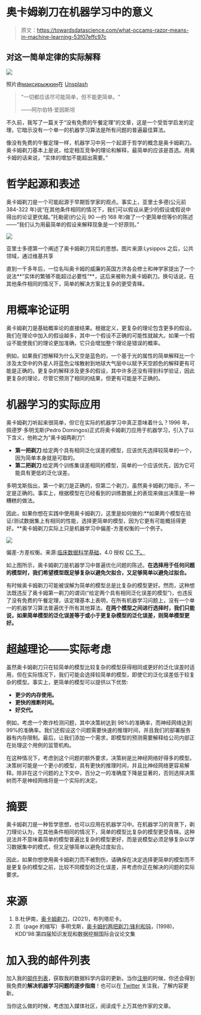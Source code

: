 # 奥卡姆剃刀在机器学习中的意义

> 原文：<https://towardsdatascience.com/what-occams-razor-means-in-machine-learning-53f07effc97c>

## 对这一简单定律的实际解释

![](img/edbe1507e923ead1d8a7d147122d1737.png)

照片由[максирыжкин](https://unsplash.com/@qr_filing?utm_source=unsplash&utm_medium=referral&utm_content=creditCopyText)在 [Unsplash](https://unsplash.com/s/photos/razor?utm_source=unsplash&utm_medium=referral&utm_content=creditCopyText)

> "一切都应该尽可能简单，但不能更简单。"
> 
> ——阿尔伯特·爱因斯坦

不久前，我写了一篇关于“没有免费的午餐定理”的文章，这是一个受哲学启发的定理，它暗示没有一个单一的机器学习算法是所有问题的普遍最佳算法。

</what-no-free-lunch-really-means-in-machine-learning-85493215625d>  

像没有免费的午餐定理一样，机器学习中另一个起源于哲学的概念是奥卡姆剃刀。奥卡姆剃刀基本上是说，给定相互竞争的理论和解释，最简单的应该是首选。用奥卡姆的话来说，“实体的增加不能超出需要。”

# 哲学起源和表述

奥卡姆剃刀是一个可能起源于早期哲学家的观点。事实上，亚里士多德(公元前 384-322 年)说“在其他条件相同的情况下，我们可以假设从更少的假设或假说中得出的论证更优越。”托勒密(约公元 90 —约 168 年)做了一个更简单但等价的陈述——“我们认为用最简单的假设来解释现象是一个好原则。”

![](img/12ea272440e918fdb76e6ee704f76f65.png)

亚里士多德第一个阐述了奥卡姆剃刀背后的思想。图片来源:Lysippos 之后，公共领域，通过维基共享

直到一千多年后，一位名叫奥卡姆的威廉的英国方济各会修士和神学家提出了一个说法**“实体的繁殖不能超过必要性”**，这后来被称为奥卡姆剃刀。换句话说，在其他条件相同的情况下，简单的解决方案比复杂的更受青睐。

# 用概率论证明

奥卡姆剃刀是基础概率论的直接结果。根据定义，更复杂的理论包含更多的假设。我们在理论中加入的假设越多，其中一个假设不正确的可能性就越大。如果一个假设不能使我们的理论更加准确，它只会增加整个理论是错误的概率。

例如，如果我们想解释为什么天空是蓝色的，一个基于光的属性的简单解释比一个涉及太空中的外星人将蓝色尘埃散射到地球大气层中以赋予天空颜色的解释更有可能是正确的。更复杂的解释涉及更多的假设，其中许多还没有得到科学验证，因此更复杂的理论，尽管它预测了相同的结果，但更有可能是不正确的。

# 机器学习的实际应用

奥卡姆剃刀听起来很简单，但它在实际的机器学习中真正意味着什么？1996 年，佩德罗·多明戈斯(Pedro Domingos)正式将奥卡姆剃刀应用于机器学习，引入了以下含义，他称之为“奥卡姆两剃刀”:

*   **第一把剃刀**:给定两个具有相同泛化误差的模型，应该优先选择较简单的一个，因为简单本身就是可取的。
*   **第二把剃刀**:给定两个训练集误差相同的模型，简单的一个应该优先，因为它可能具有更低的泛化误差。

多明戈斯指出，第一个剃刀是正确的，但第二个剃刀，虽然奥卡姆剃刀暗示，不一定是正确的。事实上，根据模型在已经看到的训练数据上的表现来做出决策是一种糟糕的做法。

因此，如果你想在实践中使用奥卡姆剃刀，这里是如何做的:**如果两个模型在验证/测试数据集上有相同的性能，选择更简单的模型，因为它更有可能概括得更好。**奥卡姆剃刀实际上只是机器学习中偏差-方差权衡的一个例子。

![](img/e7bf7a380f2f9198563be177f0610104.png)

偏差-方差权衡。来源:[临床数据科学基础](https://www.ncbi.nlm.nih.gov/books/NBK543534/figure/ch8.Fig3/)，4.0 授权 [CC 下。](https://creativecommons.org/licenses/by/4.0/)

如上图所示，奥卡姆剃刀是机器学习中普遍优化问题的陈述。**在选择用于任何问题的模型时，我们希望模型既足够复杂以避免欠拟合，又足够简单以避免过拟合。**

有时候奥卡姆剃刀可能被误解为简单的模型总是比复杂的模型更好。然而，这种想法既违反了奥卡姆第一剃刀的谓词(“给定两个具有相同泛化误差的模型”)，也违反了没有免费的午餐定理，该定理基本上表明，在所有机器学习问题上，没有一个单一的机器学习算法普遍优于所有其他算法。**在两个模型之间进行选择时，我们只能说，如果简单模型的泛化误差等于或小于更复杂模型的泛化误差，则简单模型更好。**

# 超越理论——实际考虑

虽然奥卡姆剃刀只在较简单的模型比较复杂的模型获得相同或更好的泛化误差时适用，但在实际情况下，我们可能会选择较简单的模型，即使它的泛化误差低于较复杂的模型。事实上，更简单的模型可以提供以下优势:

*   **更少的内存使用。**
*   **更快的推断时间。**
*   **好交代。**

例如，考虑一个欺诈检测问题，其中决策树达到 98%的准确率，而神经网络达到 99%的准确率。我们还假设这个问题需要快速的推理时间，并且我们的部署服务器有内存限制。最后，让我们添加一个需求，即模型的预测需要解释给公司内部正在处理这个用例的监管机构。

在这种情况下，考虑到这个问题的额外要求，决策树是比神经网络好得多的模型。决策树可能是一个更小的模型，具有更快的推理时间，并且比神经网络更容易解释。除非在这个问题的上下文中，百分之一的准确度下降是显著的，否则选择决策树而不是神经网络将是一个实际的决定。

# 摘要

奥卡姆剃刀是一种哲学思想，也可以应用在机器学习中。在机器学习的背景下，剃刀理论认为，在其他条件相同的情况下，简单的模型比复杂的模型更受青睐。这种说法并不意味着简单的模型普遍比复杂的模型更好，而是说模型必须足够复杂以学习数据集中的模式，但又足够简单以避免过度拟合。

因此，如果你想使用奥卡姆剃刀而不被割伤，请确保在决定选择更简单的模型而不是更复杂的模型之前，比较不同模型的泛化误差，并考虑你正在解决的问题的实际要求。

# 来源

1.  B.杜伊南，[奥卡姆剃刀](https://www.britannica.com/topic/Occams-razor)，(2021)，布列塔尼卡。
2.  页（page 的缩写）多明戈斯，[奥卡姆的两把剃刀:锋利和钝](https://dl.acm.org/doi/10.5555/3000292.3000299)，(1998)，KDD'98:第四届知识发现和数据挖掘国际会议论文集

# 加入我的邮件列表

加入我的[邮件列表](https://mailchi.mp/e8dd82679724/amols-data-science-blog)，获取我的数据科学内容的更新。当你[注册](https://mailchi.mp/e8dd82679724/amols-data-science-blog)的时候，你还会得到我免费的**解决机器学习问题的逐步指南**！也可以在 [Twitter](https://twitter.com/amolmavuduru1) 关注我，了解内容更新。

当你这么做的时候，考虑加入媒体社区，阅读成千上万其他作家的文章。